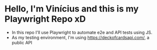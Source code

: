 # Hello, I'm Vinícius and this is my Playwright Repo xD

- In this repo I'll use Playwright to automate e2e and API tests using JS.
- As my testing environment, I'm using https://deckofcardsapi.com/, a public API